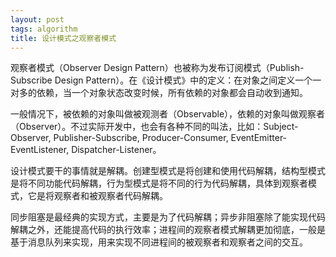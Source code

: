 ```yaml
---
layout: post
tags: algorithm
title: 设计模式之观察者模式
---
```

观察者模式（Observer Design Pattern）也被称为发布订阅模式（Publish-Subscribe Design Pattern）。在《设计模式》中的定义：在对象之间定义一个一对多的依赖，当一个对象状态改变时候，所有依赖的对象都会自动收到通知。

一般情况下，被依赖的对象叫做被观测者（Observable），依赖的对象叫做观察者（Observer）。不过实际开发中，也会有各种不同的叫法，比如：Subject-Observer, Publisher-Subscribe, Producer-Consumer, EventEmitter-EventListener, Dispatcher-Listener。

设计模式要干的事情就是解耦。创建型模式是将创建和使用代码解耦，结构型模式是将不同功能代码解耦，行为型模式是将不同的行为代码解耦，具体到观察者模式，它是将观察者和被观察者代码解耦。

同步阻塞是最经典的实现方式，主要是为了代码解耦；异步非阻塞除了能实现代码解耦之外，还能提高代码的执行效率；进程间的观察者模式解耦更加彻底，一般是基于消息队列来实现，用来实现不同进程间的被观察者和观察者之间的交互。